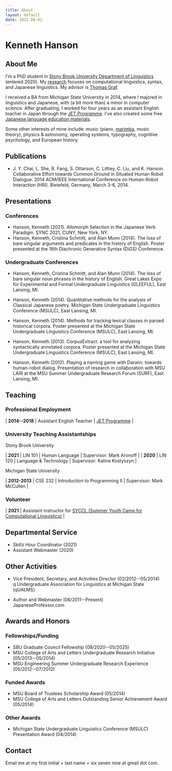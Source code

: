 ```yaml
---
title: About
layout: default
date: 2022-06-01
---
```


# Kenneth Hanson

## About Me

I'm a PhD student in [Stony Brook University Department of Linguistics][sbling] (entered 2020). My [research](research) focuses on computational linguistics, syntax, and Japanese linguistics. My advisor is [Thomas Graf][graf].

I received a BA from Michigan State University in 2014, where I majored in linguistics and Japanese, with (a bit more than) a minor in computer science. After graduating, I worked for four years as an assistant English teacher in Japan through the [JET Programme][jet]. I've also created some free [Japanese language education materials][jp].

Some other interests of mine include: music (piano, [marimba][], music theory), physics & astronomy, operating systems, typography, cognitive psychology, and European history.


## Publications

* J. Y. Chai, L. She, R. Fang, S. Ottarson, C. Littley, C. Liu, and K. Hanson. Collaborative Effort towards Common Ground in Situated Human Robot Dialogue. 2014 ACM/IEEE International Conference on Human-Robot Interaction (HRI). Bielefeld, Germany, March 3-6, 2014.


## Presentations

### Conferences

* Hanson, Kenneth (2021). Allomorph Selection in the Japanese Verb Paradigm. SYNC 2021, CUNY, New York, NY.
* Hanson, Kenneth, Cristina Schmitt, and Alan Munn (2014). The loss of bare singular arguments and predicates in the history of English. Poster presented at the 16th Diachronic Generative Syntax (DiGS) Conference.

### Undergraduate Conferences

* Hanson, Kenneth, Cristina Schmitt, and Alan Munn (2014). The loss of bare singular noun phrases in the history of English. Great Lakes Expo for Experimental and Formal Undergraduate Linguistics (GLEEFUL), East Lansing, MI.

* Hanson, Kenneth (2014). Quantitative methods for the analysis of Classical Japanese poetry. Michigan State Undergraduate Linguistics Conference (MSULC), East Lansing, MI.

* Hanson, Kenneth (2014). Methods for tracking lexical classes in parsed historical corpora. Poster presented at the Michigan State Undergraduate Linguistics Conference (MSULC), East Lansing, MI.

* Hanson, Kenneth (2013). CorpusExtract: a tool for analyzing syntactically annotated corpora. Poster presented at the Michigan State Undergraduate Linguistics Conference (MSULC), East Lansing, MI.

* Hanson, Kenneth (2012). Playing a naming game with Darwin: towards human-robot dialog. Presentation of research in collaboration with MSU LAIR at the MSU Summer Undergraduate Research Forum (SURF), East Lansing, MI.


## Teaching

### Professional Employment

| **2014--2018** | Assistant English Teacher | [JET Programme][jet] |

### University Teaching Assistantships

Stony Brook University

| **2021** | LIN 101 | Human Language | Supervisor: Mark Aronoff |
| **2020** | LIN 120 | Language & Technology | Supervisor: Kalina Kostyszyn |

Michigan State University

| **2012-2013** | CSE 232 | Introduction to Programming II | Supervisor: Mark McCullen |

### Volunteer

| **2021** | Assistant instructor for [SYCCL (Summer Youth Camp for Computational Linguistics)][syccl] |


## Departmental Service

* Skillz Hour Coordinator (2021)
* Assistant Webmaster (2020)


## Other Activities

* Vice President, Secretary, and Activities Director (02/2012--05/2014)<br/>
  q Undergraduate Association for Linguistics at Michigan State (qUALMS)

* Author and Webmaster (06/2011--Present)<br/>
  JapaneseProfessor.com


## Awards and Honors

### Fellowships/Funding

* SBU Graduate Council Fellowship (08/2020--05/2025)
* MSU College of Arts and Letters Undergraduate Research Initiative (05/2013--05/2014)
* MSU Engineering Summer Undergraduate Research Experience (05/2012--07/2012)

### Funded Awards

* MSU Board of Trustees Scholarship Award (05/2014)
* MSU College of Arts and Letters Outstanding Senior Achievement Award (05/2014)

### Other Awards

* Michigan State Undergraduate Linguistics Conference (MSULC) Presentation Award (04/2014)


## Contact

Email me at my first initial + last name + six seven nine at gmail dot com.

[cse232]: https://www.cse.msu.edu/~cse232
[graf]: https://thomasgraf.net
[jet]: https://www.jetprogramme.org
[jp]: https://www.japaneseprofessor.com
[lair]: https://lair.cse.msu.edu/
[marimba]: https://en.wikipedia.org/wiki/Marimba
[qUALMS]: https://www.msu.edu/~qualms
[sbling]: https://linguistics.stonybrook.edu
[syccl]: https://calendar.stonybrook.edu/site/iacs/event/summer-youth-camp-for-computational-linguistics-syccl-1/

